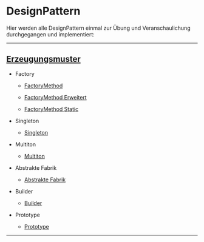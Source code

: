 # DesignPattern

Hier werden alle DesignPattern einmal zur Übung und Veranschaulichung durchgegangen und implementiert:

---
## [Erzeugungsmuster](https://github.com/mschoeffel/DesignPattern/tree/master/src/erzeugungsmuster)

* Factory

  * [FactoryMethod](https://github.com/mschoeffel/DesignPattern/tree/master/src/erzeugungsmuster/factorymethod)

  * [FactoryMethod Erweitert](https://github.com/mschoeffel/DesignPattern/tree/master/src/erzeugungsmuster/factorymethodmore)

  * [FactoryMethod Static](https://github.com/mschoeffel/DesignPattern/tree/master/src/erzeugungsmuster/factorymethodstatic)

* Singleton
  
  * [Singleton](https://github.com/mschoeffel/DesignPattern/tree/master/src/erzeugungsmuster/singleton)

* Multiton

  * [Multiton](https://github.com/mschoeffel/DesignPattern/tree/master/src/erzeugungsmuster/multiton)
  
* Abstrakte Fabrik
  
  * [Abstrakte Fabrik](https://github.com/mschoeffel/DesignPattern/tree/master/src/erzeugungsmuster/abstractfactory)

* Builder

  * [Builder](https://github.com/mschoeffel/DesignPattern/tree/master/src/erzeugungsmuster/builder)
  
* Prototype

  * [Prototype](https://github.com/mschoeffel/DesignPattern/tree/master/src/erzeugungsmuster/prototype)
---